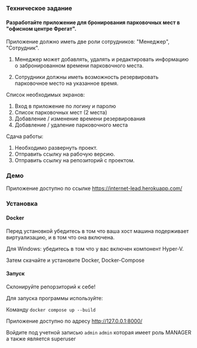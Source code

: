 ### Техническое задание 

#### Разработайте приложение для бронирования парковочных мест в "офисном центре Фрегат".

Приложение должно иметь две роли сотрудников: "Менеджер", "Сотрудник".

1. Менеджер может добавлять, удалять и редактировать информацию о забронированном времени парковочного места.

2. Сотрудники должны иметь возможность резервировать парковочное место на указанное время.

Список необходимых экранов:
1) Вход в приложение по логину и паролю
2) Список парковочных мест (2 места)
3) Добавление / изменение времени резервирования
4) Добавление / удаление парковочного места

Сдача работы:
1. Необходимо развернуть проект.
2. Отправить ссылку на рабочую версию.
3. Отправить ссылку на репозиторий с проектом.

### Демо

Приложение доступно по ссылке https://internet-lead.herokuapp.com/

### Установка

#### Docker

Перед установкой убедитесь в том что ваша хост машина подерживает виртуализацию, и в том что она включена.

Для Windows: убедитесь в том что у вас включен компонент Hyper-V.

Затем скачайте и установите Docker, Docker-Compose

#### Запуск

Склонируйте репорзиторий к себе!

Для запуска программы используйте:

Команду  `docker compose up --build`

Приложение доступно по адресу http://127.0.0.1:8000/

Войдите под учетной записью `admin` `admin` которая имеет роль MANAGER а также является superuser

